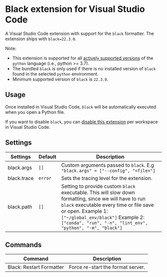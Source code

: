 # Black extension for Visual Studio Code

A Visual Studio Code extension with support for the `black` formatter. The extension ships with `black=22.3.0`.

Note:

-   This extension is supported for all [actively supported versions](https://devguide.python.org/#status-of-python-branches) of the `python` language (i.e., python >= 3.7).
-   The bundled `black` is only used if there is no installed version of `black` found in the selected `python` environment.
-   Minimum supported version of `black` is `22.3.0`.

## Usage

Once installed in Visual Studio Code, `black` will be automatically executed when you open a Python file.

If you want to disable `black`, you can [disable this extension](https://code.visualstudio.com/docs/editor/extension-marketplace#_disable-an-extension) per workspace in Visual Studio Code.

## Settings

| Settings    | Default | Description                                                                                                                                                                                                                                                              |
| ----------- | ------- | ------------------------------------------------------------------------------------------------------------------------------------------------------------------------------------------------------------------------------------------------------------------------ |
| black.args  | `[]`    | Custom arguments passed to `black`. E.g `"black.args" = ["--config", "<file>"]`                                                                                                                                                                                          |
| black.trace | `error` | Sets the tracing level for the extension.                                                                                                                                                                                                                                |
| black.path  | `[]`    | Setting to provide custom `black` executable. This will slow down formatting, since we will have to run `black` executable every time or file save or open. Example 1: `["~/global_env/black"]` Example 2: `["conda", "run", "-n", "lint_env", "python", "-m", "black"]` |

## Commands

| Command                  | Description                       |
| ------------------------ | --------------------------------- |
| Black: Restart Formatter | Force re-start the format server. |
